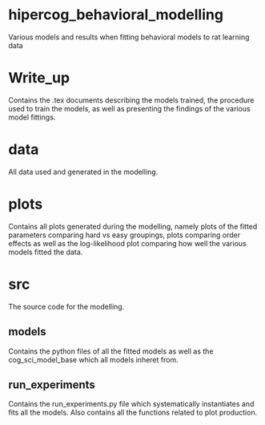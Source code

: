 # hipercog_behavioral_modelling
Various models and results when fitting behavioral models to rat learning data

# Write_up
Contains the .tex documents describing the models trained, the procedure used to train the models, as well as presenting the findings of the various model fittings.

# data
All data used and generated in the modelling.

# plots
Contains all plots generated during the modelling, namely plots of the fitted parameters comparing hard vs easy groupings, plots comparing order effects as well as the log-likelihood plot comparing how well the various models fitted the data.

# src
The source code for the modelling.

## models
Contains the python files of all the fitted models as well as the cog_sci_model_base which all models inheret from.

## run_experiments
Contains the run_experiments.py file which systematically instantiates and fits all the models. Also contains all the functions related to plot production.


